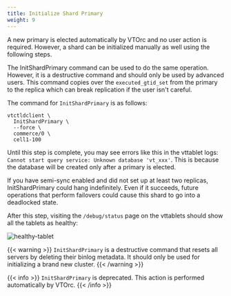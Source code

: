 ```yaml
---
title: Initialize Shard Primary
weight: 9
---
```


A new primary is elected automatically by VTOrc and no user action is required. However, a shard can be initialized manually as well using the following steps.

The InitShardPrimary command can be used to do the same operation. However, it is a destructive command and should only be used by advanced users. This command copies over the `executed_gtid_set` from the primary to the replica which can break replication if the user isn't careful. 

The command for `InitShardPrimary` is as follows:

```text
vtctldclient \
  InitShardPrimary \
  --force \
  commerce/0 \
  cell1-100
```

Until this step is complete, you may see errors like this in the vttablet logs: `Cannot start query service: Unknown database 'vt_xxx'`. This is because the database will be created only after a primary is elected.

If you have semi-sync enabled and did not set up at least two replicas, InitShardPrimary could hang indefinitely. Even if it succeeds, future operations that perform failovers could cause this shard to go into a deadlocked state.

After this step, visiting the `/debug/status` page on the vttablets should show all the tablets as healthy:

![healthy-tablet](../img/healthy-tablet.png)

{{< warning >}}
`InitShardPrimary` is a destructive command that resets all servers by deleting their binlog metadata. It should only be used for initializing a brand new cluster.
{{< /warning >}}

{{< info >}}
`InitShardPrimary` is deprecated. This action is performed automatically by VTOrc.
{{< /info >}}
